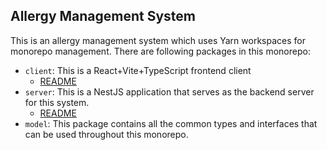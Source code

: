 ## Allergy Management System

This is an allergy management system which uses Yarn workspaces for monorepo management. There are following packages in this monorepo:

- `client`: This is a React+Vite+TypeScript frontend client
  - [README](apps/client/README.md)
- `server`: This is a NestJS application that serves as the backend server for this system.
  - [README](apps/server/README.md)
- `model`: This package contains all the common types and interfaces that can be used throughout this monorepo.
